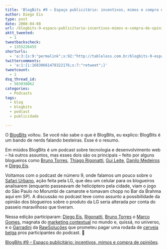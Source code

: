 ```yaml
---
title: 'BlogBits #9 – Espaço publicitário: incentivos, mimos e compra de opiniões'
author: Diego Eis
type: post
date: 2008-04-08
url: /blogbits-9-espaco-publicitario-incentivos-mimos-e-compra-de-opinioes/
aktt_tweeted:
  - 1
tweetbackscheck:
  - 1355226455
shorturls:
  - 'a:3:{s:9:"permalink";s:92:"http://tableless.com.br/blogbits-9-espaco-publicitario-incentivos-mimos-e-compra-de-opinioes";s:7:"tinyurl";s:26:"http://tinyurl.com/3pakhp9";s:4:"isgd";s:19:"http://is.gd/rGsl67";}'
twittercomments:
  - 'a:1:{i:16830661478322176;s:7:"retweet";}'
tweetcount:
  - 1
dsq_thread_id:
  - 503038062
categories:
  - Podcasts
tags:
  - blog
  - blogbits
  - podcast
  - publicidade

---
```

O [BlogBits][1] voltou. Se você não sabe o que é BlogBits, eu explico: BlogBits é um bando de nerds falando besteiras. Esse é o resumo.
  
Em miúdos BlogBits é um podcast sobre tecnologia e desenvolvimento web &#8211; há outros assuntos, mas esses dois são os principais &#8211; feito por alguns blogueiros como [Bruno Torres][2], [Thiago Rigonatti][3], [Gui Leite][4], [Danilo Medeiros][5] e [Diego Eis][6].<!--more-->

Voltamos com o podcast de número 9, onde falamos um pouco sobre o [Safari Urbano][7], ação feita pela LG, que deu um celular para os blogueiros analisarem (enquanto passeavam de helicóptero pela cidade, viam o jogo do São Paulo no Morumbi de camarote e tomavam chopp no Bar da Brahma aqui em SP). A discussão no podcast teve como assunto a possibilidade da opinião dos blogueiros sobre o produto da LG seria alterada por conta do passeio maravilhoso que tiveram.

Nessa edição participaram: [Diego Eis][6], [Rigonatti][8], [Bruno Torres][2] o [Marco Gomes][9], magnata do [marketing contextual][10] no mundo e, quissá, no universo, e o [Garradini][11] da [RawSoluções][12] que prometeu pagar uma rodada de [cerveja belga][13] pros participantes do podcast. 🙂

[BlogBits #9 &#8211; Espaço publicitário: incentivos, mimos e compra de opiniões][14].

 [1]: http://blogbits.com.br
 [2]: http://brunotorres.net
 [3]: http://mobilelife.com.br/
 [4]: http://guileite.com
 [5]: http://digitalminds.com.br/
 [6]: http://tableless.com.br/
 [7]: http://twemes.com/safariurbano
 [8]: http://www.mobilelife.com.br/
 [9]: http://www.marcogomes.com/
 [10]: http://boo-box.com/
 [11]: http://www.twitter.com/garradini
 [12]: http://www.rawsolucoes.com.br/
 [13]: http://en.wikipedia.org/wiki/Maredsous_beer#Maredsous
 [14]: http://blogbits.com.br/arquivo/blogbits-podcast-9-espaco-publicitario-incentivos-mimos-e-compra-de-opinioes